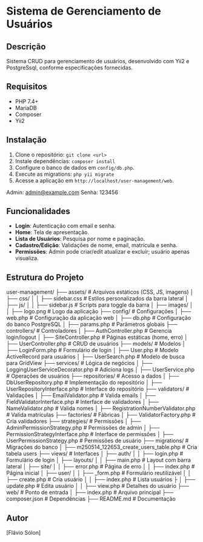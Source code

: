 # Sistema de Gerenciamento de Usuários

## Descrição
Sistema CRUD para gerenciamento de usuários, desenvolvido com Yii2 e PostgreSsql, conforme especificações fornecidas.

## Requisitos
- PHP 7.4+
- MariaDB
- Composer
- Yii2

## Instalação
1. Clone o repositório: `git clone <url>`
2. Instale dependências: `composer install`
3. Configure o banco de dados em `config/db.php`.
4. Execute as migrations: `php yii migrate`
5. Acesse a aplicação em `http://localhost/user-management/web`.

Admin: admin@example.com
Senha: 123456

## Funcionalidades
- **Login**: Autenticação com email e senha.
- **Home**: Tela de apresentação.
- **Lista de Usuários**: Pesquisa por nome e paginação.
- **Cadastro/Edição**: Validações de nome, email, matrícula e senha.
- **Permissões**: Admin pode criar/edit   atualizar e excluir; usuário apenas visualiza.

## Estrutura do Projeto
user-management/
├── assets/                     # Arquivos estáticos (CSS, JS, imagens)
│   ├── css/
│   │   ├── sidebar.css        # Estilos personalizados da barra lateral
│   ├── js/
│   │   ├── sidebar.js         # Scripts para toggle da barra
│   ├── images/
│   │   ├── logo.png           # Logo da aplicação
├── config/                     # Configurações
│   ├── web.php                # Configuração da aplicação web
│   ├── db.php                 # Configuração do banco PostgreSQL
│   ├── params.php             # Parâmetros globais
├── controllers/                # Controladores
│   ├── AuthController.php     # Gerencia login/logout
│   ├── SiteController.php     # Páginas estáticas (home, erro)
│   ├── UserController.php     # CRUD de usuários
├── models/                     # Modelos
│   ├── LoginForm.php          # Formulário de login
│   ├── User.php               # Modelo ActiveRecord para usuários
│   ├── UserSearch.php         # Modelo de busca para GridView
├── services/                   # Lógica de negócios
│   ├── LoggingUserServiceDecorator.php # Adiciona logs
│   ├── UserService.php        # Operações de usuários
├── repositories/               # Acesso a dados
│   ├── DbUserRepository.php   # Implementação do repositório
│   ├── UserRepositoryInterface.php # Interface do repositório
├── validators/                 # Validações
│   ├── EmailValidator.php     # Valida emails
│   ├── FieldValidatorInterface.php # Interface de validadores
│   ├── NameValidator.php      # Valida nomes
│   ├── RegistrationNumberValidator.php # Valida matrículas
├── factories/                  # Fábricas
│   ├── ValidatorFactory.php   # Cria validadores
├── strategies/                 # Permissões
│   ├── AdminPermissionStrategy.php # Permissões de admin
│   ├── PermissionStrategyInterface.php # Interface de permissões
│   ├── UserPermissionStrategy.php # Permissões de usuário
├── migrations/                 # Migrações do banco
│   ├── m250514_122653_create_users_table.php # Cria tabela users
├── views/                      # Interfaces
│   ├── auth/
│   │   ├── login.php          # Formulário de login
│   ├── layouts/
│   │   ├── main.php           # Layout com barra lateral
│   ├── site/
│   │   ├── error.php          # Página de erro
│   │   ├── index.php          # Página inicial
│   ├── user/
│   │   ├── _form.php          # Formulário reutilizável
│   │   ├── create.php         # Cria usuário
│   │   ├── index.php          # Lista usuários
├   │   ├── update.php         # Edita usuário
│   │   ├── view.php           # Detalhes do usuário
├── web/                        # Ponto de entrada
│   ├── index.php              # Arquivo principal
├── composer.json               # Dependências
├── README.md                   # Documentação

## Autor
[Flávio Sólon]
